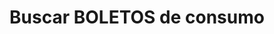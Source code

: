 ---
title: Buscar BOLETOS de consumo
api:
  file: readme-hml-corebank.json
  operationId: get_v1-payment-bankslip-consumption-identificador
hidden: false
---